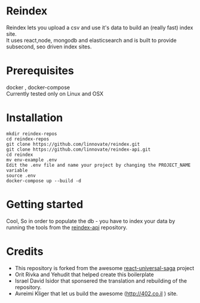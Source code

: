 # Reindex 
Reindex lets you upload a csv and use it's data to build an (really fast) index site.  
It uses react,node, mongodb and elasticsearch and is built to provide subsecond, seo driven index sites.  

# Prerequisites
docker , docker-compose  
Currently tested only on Linux and OSX 
# Installation 
```
mkdir reindex-repos
cd reindex-repos
git clone https://github.com/linnovate/reindex.git
git clone https://github.com/linnovate/reindex-api.git
cd reindex
mv env-example .env
Edit the .env file and name your project by changing the PROJECT_NAME variable  
source .env
docker-compose up --build -d
```
# Getting started
Cool, So in order to populate the db - you have to index your data by running the tools from the [reindex-api](https://github.com/linnovate/reindex-api/wiki) repository.



# Credits
 - This repository is forked from the awesome [react-universal-saga](https://github.com/xkawi/react-universal-saga/blob/master/README.md) project
 - Orit Rivka and Yehudit that helped create this boilerplate  
 - Israel David Isidor that sponsered the translation and rebuilding of the repository.
 - Avreimi Kliger that let us build the awesome (http://402.co.il ) site.


